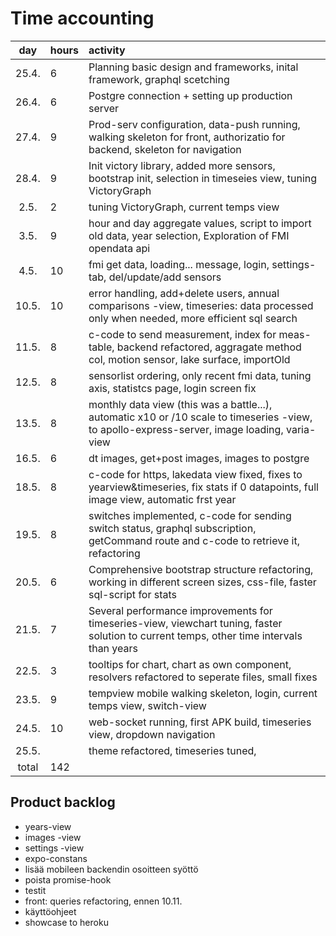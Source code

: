 # Time accounting

|  day  | hours | activity                                                                                                                                      |
| :---: | :---- | :-------------------------------------------------------------------------------------------------------------------------------------------- |
| 25.4. | 6     | Planning basic design and frameworks, inital framework, graphql scetching                                                                     |
| 26.4. | 6     | Postgre connection + setting up production server                                                                                             |
| 27.4. | 9     | Prod-serv configuration, data-push running, walking skeleton for front, authorizatio for backend, skeleton for navigation                     |
| 28.4. | 9     | Init victory library, added more sensors, bootstrap init, selection in timeseies view, tuning VictoryGraph                                    |
| 2.5.  | 2     | tuning VictoryGraph, current temps view                                                                                                       |
| 3.5.  | 9     | hour and day aggregate values, script to import old data, year selection, Exploration of FMI opendata api                                     |
| 4.5.  | 10    | fmi get data, loading... message, login, settings-tab, del/update/add sensors                                                                 |
| 10.5. | 10    | error handling, add+delete users, annual comparisons -view, timeseries: data processed only when needed, more efficient sql search            |
| 11.5. | 8     | c-code to send measurement, index for meas-table, backend refactored, aggragate method col, motion sensor, lake surface, importOld            |
| 12.5. | 8     | sensorlist ordering, only recent fmi data, tuning axis, statistcs page, login screen fix                                                      |
| 13.5. | 8     | monthly data view (this was a battle...), automatic x10 or /10 scale to timeseries -view, to apollo-express-server, image loading, varia-view |
| 16.5. | 6     | dt images, get+post images, images to postgre                                                                                                 |
| 18.5. | 8     | c-code for https, lakedata view fixed, fixes to yearview&timeseries, fix stats if 0 datapoints, full image view, automatic frst year          |
| 19.5. | 8     | switches implemented, c-code for sending switch status, graphql subscription, getCommand route and c-code to retrieve it, refactoring         |
| 20.5. | 6     | Comprehensive bootstrap structure refactoring, working in different screen sizes, css-file, faster sql-script for stats                       |
| 21.5. | 7     | Several performance improvements for timeseries-view, viewchart tuning, faster solution to current temps, other time intervals than years     |
| 22.5. | 3     | tooltips for chart, chart as own component, resolvers refactored to seperate files, small fixes                                               |
| 23.5. | 9     | tempview mobile walking skeleton, login, current temps view, switch-view                                                                      |
| 24.5. | 10    | web-socket running, first APK build, timeseries view, dropdown navigation                                                                     |
| 25.5. |       | theme refactored, timeseries tuned,                                                                                                           |
| total | 142   |                                                                                                                                               |

## Product backlog

- years-view
- images -view
- settings -view
- expo-constans
- lisää mobileen backendin osoitteen syöttö
- poista promise-hook
- testit
- front: queries refactoring, ennen 10.11.
- käyttöohjeet
- showcase to heroku
